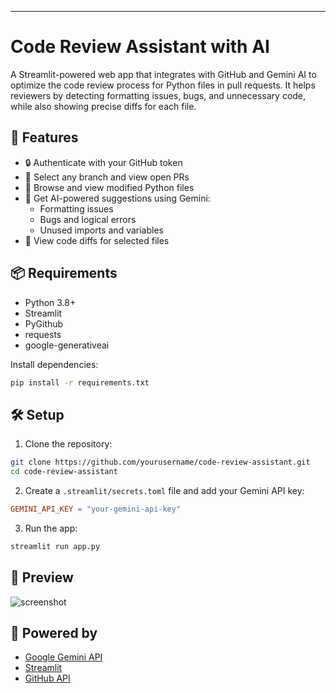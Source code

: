 ---
# Code Review Assistant with AI

A Streamlit-powered web app that integrates with GitHub and Gemini AI to optimize the code review process for Python files in pull requests. It helps reviewers by detecting formatting issues, bugs, and unnecessary code, while also showing precise diffs for each file.

## 🚀 Features

- 🔒 Authenticate with your GitHub token
- 🌿 Select any branch and view open PRs
- 📂 Browse and view modified Python files
- 🧠 Get AI-powered suggestions using Gemini:
  - Formatting issues
  - Bugs and logical errors
  - Unused imports and variables
- 📌 View code diffs for selected files

## 📦 Requirements

- Python 3.8+
- Streamlit
- PyGithub
- requests
- google-generativeai

Install dependencies:

```bash
pip install -r requirements.txt
```

## 🛠️ Setup

1. Clone the repository:

```bash
git clone https://github.com/yourusername/code-review-assistant.git
cd code-review-assistant
```

2. Create a `.streamlit/secrets.toml` file and add your Gemini API key:

```toml
GEMINI_API_KEY = "your-gemini-api-key"
```

3. Run the app:

```bash
streamlit run app.py
```

## 📸 Preview

![screenshot](https://path-to-your-screenshot.png)

## 🤖 Powered by

- [Google Gemini API](https://ai.google.dev/)
- [Streamlit](https://streamlit.io/)
- [GitHub API](https://docs.github.com/en/rest)
